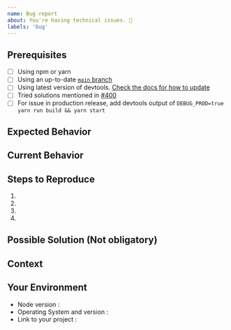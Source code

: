 ```yaml
---
name: Bug report
about: You're having technical issues. 🐞
labels: 'bug'
---
```


<!-- Please use the following issue template or your issue will be closed -->

## Prerequisites

<!-- If the following boxes are not ALL checked, your issue is likely to be closed -->

- [ ] Using npm or yarn
- [ ] Using an up-to-date [`main` branch](https://github.com/electron-react-boilerplate/electron-react-boilerplate/tree/main)
- [ ] Using latest version of devtools. [Check the docs for how to update](https://electron-react-boilerplate.js.org/docs/dev-tools/)
- [ ] Tried solutions mentioned in [#400](https://github.com/electron-react-boilerplate/electron-react-boilerplate/issues/400)
- [ ] For issue in production release, add devtools output of `DEBUG_PROD=true yarn run build && yarn start`

## Expected Behavior

<!--- What should have happened? -->

## Current Behavior

<!--- What went wrong? -->

## Steps to Reproduce

<!-- Add relevant code and/or a live example -->
<!-- Add stack traces -->

1.

2.

3.

4.

## Possible Solution (Not obligatory)

<!--- Suggest a reason for the bug or how to fix it. -->

## Context

<!--- How has this issue affected you? What are you trying to accomplish? -->
<!--- Did you make any changes to the boilerplate after cloning it? -->
<!--- Providing context helps us come up with a solution that is most useful in the real world -->

## Your Environment

<!--- Include as many relevant details about the environment you experienced the bug in -->

- Node version :
- Operating System and version :
- Link to your project :
